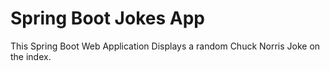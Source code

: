 # Spring Boot Jokes App
This Spring Boot Web Application Displays a random Chuck Norris Joke on the index.